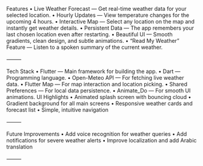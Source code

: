 Features
• Live Weather Forecast — Get real-time weather data for your selected location.
• Hourly Updates — View temperature changes for the upcoming 4 hours.
• Interactive Map — Select any location on the map and instantly get weather details.
• Persistent Data — The app remembers your last chosen location even after restarting.
• Beautiful UI — Smooth gradients, clean design, and subtle animations.
• “Read My Weather” Feature — Listen to a spoken summary of the current weather.

⸻

 Tech Stack
• Flutter — Main framework for building the app.
• Dart — Programming language.
• Open-Meteo API — For fetching live weather data.
• Flutter Map — For map interaction and location picking.
• Shared Preferences — For local data persistence.
• Animate_Do — For smooth UI animations.
 UI Highlights
• Animated splash screen with bouncing cloud
• Gradient background for all main screens
• Responsive weather cards and forecast list
• Simple, intuitive navigation

⸻

 Future Improvements
• Add voice recognition for weather queries
• Add notifications for severe weather alerts
• Improve localization and add Arabic translation

⸻

